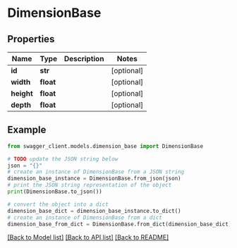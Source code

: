 # DimensionBase


## Properties

Name | Type | Description | Notes
------------ | ------------- | ------------- | -------------
**id** | **str** |  | [optional] 
**width** | **float** |  | [optional] 
**height** | **float** |  | [optional] 
**depth** | **float** |  | [optional] 

## Example

```python
from swagger_client.models.dimension_base import DimensionBase

# TODO update the JSON string below
json = "{}"
# create an instance of DimensionBase from a JSON string
dimension_base_instance = DimensionBase.from_json(json)
# print the JSON string representation of the object
print(DimensionBase.to_json())

# convert the object into a dict
dimension_base_dict = dimension_base_instance.to_dict()
# create an instance of DimensionBase from a dict
dimension_base_from_dict = DimensionBase.from_dict(dimension_base_dict)
```
[[Back to Model list]](../README.md#documentation-for-models) [[Back to API list]](../README.md#documentation-for-api-endpoints) [[Back to README]](../README.md)


